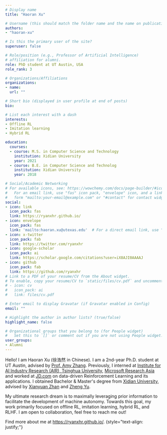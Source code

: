 ```yaml
---
# Display name
title: "Haoran Xu"

# Username (this should match the folder name and the name on publications)
authors:
- "haoran-xu"

# Is this the primary user of the site?
superuser: false

# Role/position (e.g., Professor of Artificial Intelligence)
# affiliation for alumni.
role: PhD student at UT Austin, USA
role_rank: 3

# Organizations/Affiliations
organizations:
- name: 
  url: ""

# Short bio (displayed in user profile at end of posts)
bio: 

# List each interest with a dash
interests:
- Offline RL
- Imitation learning
- Hybrid RL

education:
  courses:
  - course: M.S. in Computer Science and Technology
    institution: Xidian University
    year: 2021
  - course: B.E. in Computer Science and Technolog
    institution: Xidian University
    year: 2018

# Social/Academic Networking
# For available icons, see: https://wowchemy.com/docs/page-builder/#icons
#   For an email link, use "fas" icon pack, "envelope" icon, and a link in the
#   form "mailto:your-email@example.com" or "#contact" for contact widget.
social:
- icon: link
  icon_pack: fas
  link: https://ryanxhr.github.io/
- icon: envelope
  icon_pack: fas
  link: 'mailto:haoran.xu@utexas.edu'  # For a direct email link, use "mailto:test@example.org".
- icon: x-twitter
  icon_pack: fab
  link: https://twitter.com/ryanxhr
- icon: google-scholar
  icon_pack: ai
  link: https://scholar.google.com/citations?user=iX8AJI0AAAAJ
- icon: github
  icon_pack: fab
  link: https://github.com/ryanxhr
# Link to a PDF of your resume/CV from the About widget.
# To enable, copy your resume/CV to `static/files/cv.pdf` and uncomment the lines below.
# - icon: cv
#   icon_pack: ai
#   link: files/cv.pdf

# Enter email to display Gravatar (if Gravatar enabled in Config)
email: ""

# Highlight the author in author lists? (true/false)
highlight_name: false

# Organizational groups that you belong to (for People widget)
#   Set this to `[]` or comment out if you are not using People widget.
user_groups:
- Alumni
---
```


Hello! I am Haoran Xu (徐浩然 in Chinese). I am a 2nd-year Ph.D. student at UT Austin, advised by [Prof. Amy Zhang](https://amyzhang.github.io/). Previously, I interned at [Institute for AI Industry Research (AIR), Tsinghua University](https://air.tsinghua.edu.cn/en/), [Microsoft Research Asia](https://www.microsoft.com/en-us/research/lab/microsoft-research-asia/) and worked at [JD.com](https://corporate.jd.com/) on data-driven Reinforcement Learning and its applications. I obtained Bachelor & Master's degree from [Xidian University](https://en.xidian.edu.cn/), advised by [Xianyuan Zhan](http://zhanxianyuan.xyz/) and [Zheng Yu](http://urban-computing.com/yuzheng).

My ultimate research dream is to maximally leveraging prior information to facilitate the development of machine autonomy. Towards this goal, my work primarily focused on offline RL, imitation learning, hybrid RL, and RLHF. I am open to collaboration, feel free to reach me out!

Find more about me at https://ryanxhr.github.io/.
{style="text-align: justify;"}
